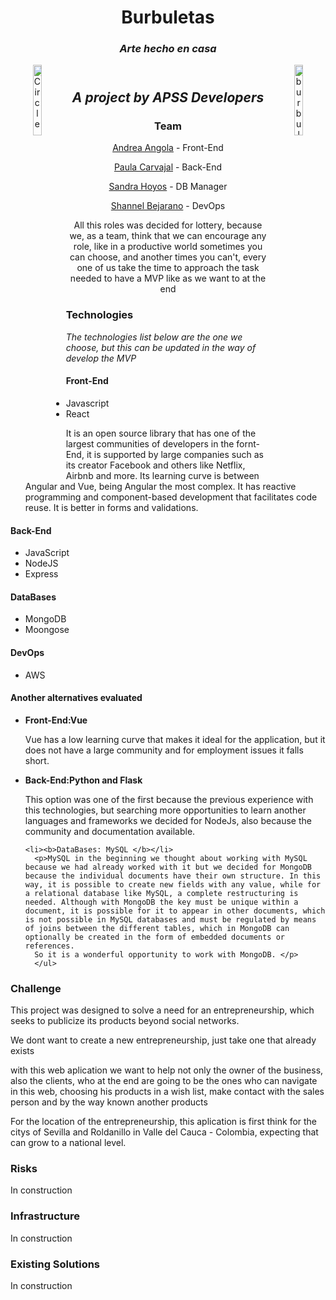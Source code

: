 <header>
  <h1 align="center"> Burbuletas </h1>
  <h3 align="center"><i>Arte hecho en casa</i></h3>
  <img src="https://i.ibb.co/Yj8J6Gb/Circle-Initial-Logo.png" alt="Circle-Initial-Logo" 
     border="0"
     alt="Apps Logo"
     align="left"
     width= 17%
     height= 17%>
  <img src="https://i.ibb.co/f160p5f/burbuletas.jpg" alt="burbuletas" 
     border="0"
     alt=" Burbuletas logo"
     align="right"
     width= 17%
     height= 17%>
</header>

<body>
  <section>
    <h2 align="center"> <i>A project by APSS Developers</i> </h2>
      <h3 align="center"> Team </h3>
      <ul align="center">
        <p><a href="http://github.com/122-63">Andrea Angola</a> - Front-End</p>
        <p><a href="http://github.com/paulacarvani">Paula Carvajal</a> - Back-End</p>
        <p><a href="http://github.com/sandrahoyos">Sandra Hoyos</a> - DB Manager</p>
        <p><a href="http://github.com/nel10">Shannel Bejarano</a> - DevOps</p>
        <p>All this roles was decided for lottery, because we, as a team, think that we can encourage any role, like in a productive world sometimes you can choose, and another times you can't, every one of us take the time to approach the task needed to have a MVP like as we want to at the end</p>
      </ul>
  </section>
  <section>
    <h3> Technologies </h3>
    <p><i> The technologies list below are the one we choose, but this can be updated in the way of develop the MVP</i></p>
    <h4><b> Front-End </b></h4>
    <ul>
        <li>Javascript</li>
        <li>React</li>
        <p> It is an open source library that has one of the largest communities of developers in the fornt-End, it is supported by large companies such as its creator Facebook and others like Netflix, Airbnb and more.
        Its learning curve is between Angular and Vue, being Angular the most complex.
        It has reactive programming and component-based development that facilitates code reuse.
        It is better in forms and validations.</p>
    </ul>
    <h4><b> Back-End </b></h4>
    <ul>
      <li>JavaScript</li>
      <li>NodeJS</li>
      <li>Express</li>
    </ul>
    <h4><b> DataBases </b></h4>
    <ul>
      <li>MongoDB</li>
      <li>Moongose</li>
    </ul>
    <h4><b> DevOps </b></h4>
    <ul>
      <li>AWS</li>
    </ul>
    <h4><b> Another alternatives evaluated </b></h4>
    <ul>
      <li><b>Front-End:Vue</b></li>
      <p>Vue has a low learning curve that makes it ideal for the application, but it does not have a large community and for employment issues it falls short.</p>
      <li><b>Back-End:Python and Flask</b></li>
      <p>This option was one of the first because the previous experience with this technologies,
      but searching more opportunities to learn another languages and frameworks we decided for NodeJs, also because the community and documentation available.</p>
    
    <li><b>DataBases: MySQL </b></li>
      <p>MySQL in the beginning we thought about working with MySQL because we had already worked with it but we decided for MongoDB because the individual documents have their own structure. In this way, it is possible to create new fields with any value, while for a relational database like MySQL, a complete restructuring is needed. Although with MongoDB the key must be unique within a document, it is possible for it to appear in other documents, which is not possible in MySQL databases and must be regulated by means of joins between the different tables, which in MongoDB can optionally be created in the form of embedded documents or references.
      So it is a wonderful opportunity to work with MongoDB. </p>
      </ul>
  </section>
  <section>
    <h3> Challenge </h3>
    <p>This project was designed to solve a need for an entrepreneurship, which seeks to publicize its products beyond social networks.</p>
    <p>We dont want to create a new entrepreneurship, just take one that already exists</p>
    <p>with this web aplication we want to help not only the owner of the business, also the clients, who at the end are going to be the ones who can navigate in this web, choosing his products in a wish list, make contact with the sales person and by the way known another products</p>
    <p>For the location of the entrepreneurship, this aplication is first think for the citys of Sevilla and Roldanillo in Valle del Cauca - Colombia, expecting that can grow to a national level.</p>
  </section>
  <section>
    <h3> Risks </h3>
    <p> In construction </p>
  </section>
  <section>
    <h3> Infrastructure </h3>
    <p> In construction </p>
  </section>
  <section>
    <h3> Existing Solutions </h3>
    <p> In construction </p>
  </section>
</body>
